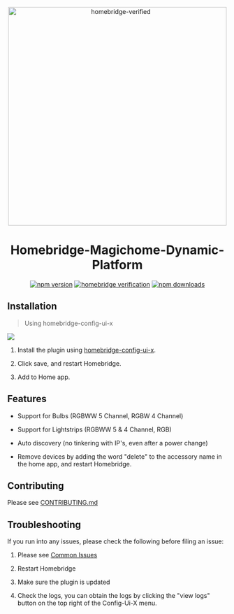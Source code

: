 <span align="center">

<a href="https://github.com/iRayanKhan/HomebridgeMagicHome-DynamicPlatform/blob/master/.github/Images/pluginBranding.jpg?raw=true"><img alt="homebridge-verified" src="https://github.com/iRayanKhan/HomebridgeMagicHome-DynamicPlatform/blob/master/.github/Images/pluginBranding.jpg?raw=true" width="500px"></a>

# Homebridge-Magichome-Dynamic-Platform

<a href="https://www.npmjs.com/package/homebridge-magichome-dynamic-platform"><img title="npm version" src="https://badgen.net/npm/v/homebridge-magichome-dynamic-platform" ></a>
<a href="https://github.com/homebridge/homebridge/wiki/Verified-Plugins"><img title="homebridge verification" src="https://badgen.net/badge/homebridge/verified/purple" ></a>
<a href="https://www.npmjs.com/package/homebridge-magichome-dynamic-platform"><img title="npm downloads" src="https://badgen.net/npm/dt/homebridge-magichome-dynamic-platform" ></a>

</span>

## Installation
> Using homebridge-config-ui-x

<img src="https://github.com/iRayanKhan/HomebridgeMagicHome-DynamicPlatform/blob/master/.github/gifs/Installation.gif?raw=true">

1) Install the plugin using [homebridge-config-ui-x](https://github.com/oznu/homebridge-config-ui-x).

2) Click save, and restart Homebridge.

3) Add to Home app.



## Features 

* Support for Bulbs (RGBWW 5 Channel, RGBW 4 Channel)

* Support for Lightstrips (RGBWW 5 & 4 Channel, RGB) 

* Auto discovery (no tinkering with IP's, even after a power change)

* Remove devices by adding the word "delete" to the accessory name in the home app, and restart Homebridge. 

## Contributing 

Please see [CONTRIBUTING.md]()

## Troubleshooting

If you run into any issues, please check the following before filing an issue:

1) Please see [Common Issues]() 

2) Restart Homebridge

3) Make sure the plugin is updated

4) Check the logs, you can obtain the logs by clicking the "view logs" button on the top right of the Config-Ui-X menu.







